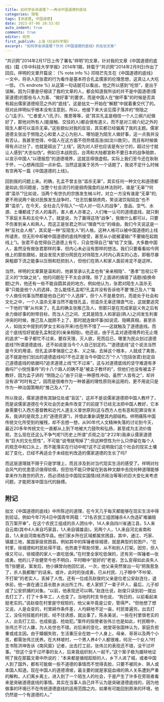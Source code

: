 ```yaml
---
title: 如何学会讲道理？——再谈中国道德的底线
categories: 随笔
tags: [讲道理, 中国道德]
date: 2023-07-06 20:53:03
auto_indent: true
comments: true
editor: 皎然
first_publish: 上海《社会科学报》
excerpt: "如何学会讲道理？针对《中国道德的底线》的反驳文章"
---
```

“共识网”2014年2月17日上传了署名“祥明”的文章，针对我的文章《中国道德的底线》(载《华中科技大学学报》2014年1期，转载于“共识网”2014年2月9日)作出了回应。祥明的文章开篇说：
{% note info %}
邓晓芒先生在《中国道德的底线》一文中，将杀人犯张君的行为看作是基本符合孔孟儒家的伦理思想，这真让人大吃一惊。
{% endnote %}
从这第一句话就可以看出，他之所以感到“吃惊”，是出于误解。因为只要是仔细读了我的文章的人，都会知道我所谈的并不是中国道德(儒家道德)的那些与人为善、“做好事”的要求，而是中国人在“做坏事”的时候是否具有超出儒家道德规范之外的“底线”。这是拙文一开始在“解题”中就着重交代了的。但对此祥明似乎根本没有注意到，所以，他接下来大谈见孺子落井的“恻隐之心”(孟子)、“仁者爱人”(孔子)、推恩等等，说“其实孔孟是相信一个人三纲六纪做好了，那他对所有人(能接触、交往的人)都会很有道义，而不是对三纲六纪之外的陌生人都可以滥杀无辜。”这些貌似对我的反驳，其实都已经偏离了我的主题。儒家道德主张出于恻隐之心和爱人之心为别人、哪怕是为陌生人做好事，这一点我并没有否认，我甚至觉得，中国人在这方面不但热情高涨(如汶川救灾)，而且有时候做得有点过分了，也就是超出了“上线”。因为对人好也应该是有分寸的，超过分寸就让人感到“大忠似伪”。例如日本战败后，台湾和大陆都宣称不要日本的战争赔款，以宣示中国人“以德报怨”的道德境界，这就显得很虚假。实际上我们至今还在耿耿于怀，一心想再找回一点补偿。当然这是属于另外一个话题了，我说不定什么时候有空再写一篇《中国道德的上线》。

回到我的问题上来。的确，孔孟不曾主张“滥杀无辜”，其实任何一种文化和道德都是如此;但问题是，当整个社会流行的是弱肉强食的丛林法则时，谁是“无辜”?何谓“滥杀”?比如说，当两个有世仇的宗族发生械斗时，对立一方没有谁是“无辜”的;更不用说两个敌对民族发生战争时，“壮志饥餐胡虏肉，笑谈渴饮匈奴血”也不算“滥杀”。在今天，全社会几乎陷入“一切人对一切人的战争”，食品、空气、水源、土壤都成了杀人的毒药，害人者人亦害之，人们唯一认可的道德底线，就只剩下家庭关系和五伦中人了。就是说，为了赢得这场“战争”，我做什么都可以，只要不伤害到亲人和熟人。而这正是张君之所以“理直气壮”的缘由。我们今天说这是一种“反社会人格”，其实是一种“反陌生人”的人格，这种人格可以被中国道德的上线所谴责，但无形中却被中国道德的底线所接受，甚至从小就被灌输(“不要输在起跑线上”)。张君不会觉得自己道德上有亏，只会觉得自己“输”给了文强。大多数中国人，虽然没有做张君那样的事，但内心未必没有那样的想法。我们只要看看如今网络上的那些跟帖，就会发现大部分网民在对待陌生人时内心真实的心态，即极尽暴戾粗鄙下流之能事以压倒和贬损别人，但他们在熟人和家人面前肯定不是这样。

当然，祥明的文章算是温和的，他甚至承认孔孟也有“亲亲相隐”、“愚孝”忽视公平正义的“欠缺之处”。他的问题在于不太会讲理。除了上面讲的搞错了话题(偷换命题)之外，他还有一些不能自圆其说的地方。例如他认为，张君对陌生人滥杀无辜“只能是他个人的选择，怎么能怪孔孟呢?孔孟并没有告诉他不要‘推己及人’!”每个人做任何事当然都是他自己的“个人选择”，但个人不是悬空的，而是处于社会和文化之中，一个人滥杀无辜当然不能怪孔孟，但滥杀无辜还理直气壮，这就要追究一下他的“理”从何来了。孔孟的确主张推己及人，但那只是在完成家庭义务之后有余力做好事的附带目标，而当人己之间、尤其是陌生人和家庭(熟人)之间发生利害冲突的时候，推己及人就顾不上了，那时就连做坏事(如说谎、隐瞒真相，甚至杀人，如拙文中提到的梦女士和谷开来)也在所不惜了——这就触及了道德底线。而这个底线恰好就是孔孟制定的(亲亲相隐)。他还说，由于孔孟对道德境界的无止境的追求“一辈子都忙不过来，要存天理，灭人欲，死而后已，哪里为民众划过道德底线?所谓道德底线，还不如说是当今个人自己划定的。”“道德底线”这个说法当然是今天的用语，但孔孟讲孝悌是仁之本、义之端，去掉这个根本，人就成了禽兽，这不就是他们划出的道德底线吗?不也正是当今中国亿万“个人”(包括张君)划定自己道德底线的依据吗?追求道德上线“忙不过来”，这与对道德底线的坚守难道有矛盾吗?“小悦悦事件”的十八个路人的确不是“被孟子教坏的”，但他们也没有被孟子教好，因为孟子讲的 “恻隐之心”由于只是一种感性冲动，虽然“人皆有之”，却并没有讲“时时有之”，因而是很难作为一种普遍的理性原则来运用的，更不用说只是作为一种治国策略的“推己及人”了。

所以我说，儒家道德有其缺位处或“盲区”，这并不是说儒家道德把中国人教坏了，而是说儒家道德在今天社会历史条件改变了的前提下已经无法把中国人教好，它本身需要引入西方基督教和近代人道主义普世原则(这与西方人也有恶和犯罪没有关系，我讲的是观念上的“道德资源”)，并借此重新调整其内部结构。祥明痛陈中国传统文化所受到的摧残，却不去想一想，从90年代人文精神失落的讨论到今天，最近20多年传统文化一直都从上到下地被大力鼓吹和弘扬，甚至成为主流价值观，怎么现在还这么不争气呢?(历史上所谓“贞观之治”才22年)我承认儒家道德有“巨大的文化惯性”，不可能“说甩就甩掉了”;但这种惯性为什么只停留在每个人的观念中和口头上，而不能落实在行动中呢?这不正说明我们这个社会的现实土壤起了变化，已经不再适合于未经批判改造的儒家道德的生长了吗?

而这层道理就不限于只是学理上，而且涉及到对当代现实生活的感受了。祥明对社会风气的忧患意识值得钦佩，但恐怕不能只停留在到各种文献中去找何种道理能够拿来作为救世的药方，而必须结合中国现实国情(经济政治等等)的巨大变化来考虑问题，才能把准中国当代的脉搏。

## 附记
拙文《中国道德的底线》中所陈述的道理，在今天几乎每天都能够在现实生活中得到验证。例如今年7月4日中国青年网载：“21名农民工组团锤杀4人伪造矿难骗赔百万案开审”，在这个农民工组成的杀人团伙中，14人来自四川省通江县，5人来自云南(其中4人来自巧家县，1人来自镇雄县)。另两个人，1人来自河北省南和县，1人来自河南省西华县。他们家乡所在区域都属贫困县，其中，通江、巧家、镇雄三地，属国家级贫困县。例如其中的挥锤者徐城德，就是典型的贫困户，“在村里，徐城德和村民处得不错，也热衷于帮助邻里，从不和别人打架。因穷，但人缘又可以，徐城德的家人一直吃低保。”在村里全家吃低保的，还有另一挥锤者—张成勇。他的儿子张健至今也不明白，平时眼中“挺好的”老爸，怎么变得如此丧失人性?张健说，案发后，他小姨曾向他回忆说，一次，他父亲突然冒出一句“把我惹急了，杀人我都敢!”的话来。或许，此时的张成勇，已从村民、儿子眼中“不吵架、不打架”的老实人，丢掉了人性。还有一位成员赵俊的父亲是位老公安赵连仕，退休前，他一直在通江县长胜乡派出所工作。老人家抓了一辈子坏人，最后，儿子却成了公安抓捕的对象。“以前，他表现还可以啊。”赵连仕说，赵俊只读到初一就出去打工了，打了十多年工，人也变了。当地的村支书也说， “狗日的，以前看起来挺老实的。”说赵俊在村里是守规矩的，他父亲毕竟是公安，管得严。“但他想了想又说，人是会变的，村里耕作条件差，人均耕地不足一亩，村民普遍穷。出去打工，没任何技能的村民，经不住诱惑，就出事了。陈永美说，一些在村里很老实的人，出去打工后，也成偷盗、抢劫犯。”案件的指使者张伟兰也是如此，村民眼中，张伟兰不讨人嫌，为人处世也不错。对后来的变化，她堂哥张国林认为，家庭负担重或成主因。由于婚姻失败，生活重压全在她一个人身上，母亲、哥哥以及两个小孩，都需张伟兰抚养。在大林坡村，一个男人养4个人都很难，何况一个女人?村支书陈洪坤告诉《南风窗》记者，出去打工前，张伟兰的表现还不错，没干过坏事。“但这个没干过坏事的女人，后来竟组织别人一起干。”这个案子极为雄辩地证明了我在那篇文章中所说的：“本来都是循规蹈矩的人，乡下人进了城，或者中国人到了国外，都有可能做一些不道德的事情而不觉得丢脸，只要不被同乡、熟人或本国人知道。现在中国人的道德滑坡，最主要的就是家庭血缘的熟人关系遭到严重的解构，人们离乡离土，进入到了一个陌生人的社会，于是产生了许多在旁观者看来是突破道德底线的事情。其实在当事人自己并不认为是突破道德底线的，因为他做事的环境已不在传统道德底线的适用范围之内，如果有可能回到原来的环境，他仍然是一个有道德的人。”
